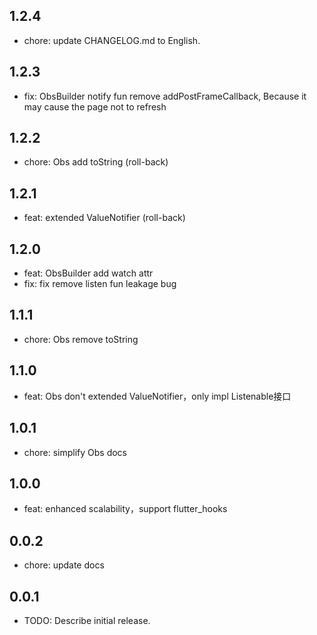 ## 1.2.4

* chore: update CHANGELOG.md to English.

## 1.2.3

* fix: ObsBuilder notify fun remove addPostFrameCallback, Because it may cause the page not to
  refresh

## 1.2.2

* chore: Obs add toString (roll-back)

## 1.2.1

* feat: extended ValueNotifier (roll-back)

## 1.2.0

* feat: ObsBuilder add watch attr
* fix: fix remove listen fun leakage bug

## 1.1.1

* chore: Obs remove toString

## 1.1.0

* feat: Obs don't extended ValueNotifier，only impl Listenable接口

## 1.0.1

* chore: simplify Obs docs

## 1.0.0

* feat: enhanced scalability，support flutter_hooks

## 0.0.2

* chore: update docs

## 0.0.1

* TODO: Describe initial release.
